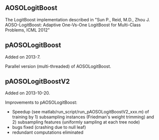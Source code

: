 AOSOLogitBoost
--------
The LogitBoost implementation described in "Sun P., Reid, M.D., Zhou J. AOSO-LogitBoost: Adaptive One-Vs-One LogitBoost for Multi-Class Problems, ICML 2012"


pAOSOLogitBoost
--------
Added on 2013-7.

Parallel version (multi-threaded) of AOSOLogitBoost.


pAOSOLogitBoostV2
--------
Added on 2013-10-20.

Improvements to pAOSOLogitBoost:
* Speedup (see matlab/run_script/run_pAOSOLogitBoostV2_xxx.m) of training by 1) subsampling instances (Friedman's weight trimming) and 2) subsampling features (uniformly sampling at each tree node)
* bugs fixed (crashing due to null leaf)
* redundant computations eliminated
